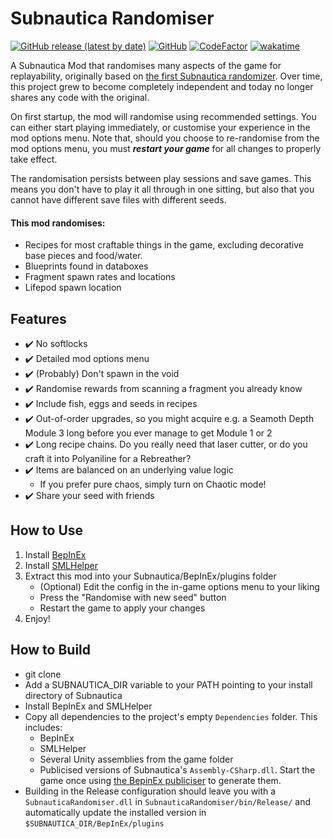 # Subnautica Randomiser

[![GitHub release (latest by date)](https://img.shields.io/github/v/release/tinyhoot/SubnauticaRandomiser)](https://github.com/tinyhoot/SubnauticaRandomiser/releases)
[![GitHub](https://img.shields.io/github/license/tinyhoot/SubnauticaRandomiser)](https://github.com/tinyhoot/SubnauticaRandomiser/blob/master/LICENSE)
[![CodeFactor](https://www.codefactor.io/repository/github/tinyhoot/subnauticarandomiser/badge/dev)](https://www.codefactor.io/repository/github/tinyhoot/subnauticarandomiser/overview/master)
[![wakatime](https://wakatime.com/badge/github/tinyhoot/SubnauticaRandomiser.svg)](https://wakatime.com/badge/github/tinyhoot/SubnauticaRandomiser)

A Subnautica Mod that randomises many aspects of the game for replayability, originally based on [the first Subnautica randomizer](https://github.com/stephenengland/SubnauticaRandomizer). Over time, this project grew to become completely independent and today no longer shares any code with the original. 

On first startup, the mod will randomise using recommended settings. You can either start playing immediately, or customise your experience in the mod options menu. Note that, should you choose to re-randomise from the mod options menu, you must _**restart your game**_ for all changes to properly take effect.

The randomisation persists between play sessions and save games. This means you don't have to play it all through in one sitting, but also that you cannot have different save files with different seeds.

#### This mod randomises:
* Recipes for most craftable things in the game, excluding decorative base pieces and food/water.
* Blueprints found in databoxes
* Fragment spawn rates and locations
* Lifepod spawn location

## Features
- ✔️ No softlocks
- ✔️ Detailed mod options menu
- ✔️ (Probably) Don't spawn in the void
- ✔️ Randomise rewards from scanning a fragment you already know
- ✔️ Include fish, eggs and seeds in recipes
- ✔️ Out-of-order upgrades, so you might acquire e.g. a Seamoth Depth Module 3 long before you ever manage to get Module 1 or 2
- ✔️ Long recipe chains. Do you really need that laser cutter, or do you craft it into Polyaniline for a Rebreather?
- ✔️ Items are balanced on an underlying value logic
   - If you prefer pure chaos, simply turn on Chaotic mode!
- ✔️ Share your seed with friends

## How to Use
1. Install [BepInEx](https://www.nexusmods.com/subnautica/mods/1108)
2. Install [SMLHelper](https://www.nexusmods.com/subnautica/mods/113)
3. Extract this mod into your Subnautica/BepInEx/plugins folder
   * (Optional) Edit the config in the in-game options menu to your liking
   * Press the "Randomise with new seed" button
   * Restart the game to apply your changes
4. Enjoy!

## How to Build
* git clone
* Add a SUBNAUTICA_DIR variable to your PATH pointing to your install directory of Subnautica
* Install BepInEx and SMLHelper
* Copy all dependencies to the project's empty `Dependencies` folder. This includes:
  * BepInEx
  * SMLHelper
  * Several Unity assemblies from the game folder
  * Publicised versions of Subnautica's `Assembly-CSharp.dll`. Start the game once using [the BepinEx publiciser](https://github.com/MrPurple6411/Bepinex-Tools/releases/) to generate them.
* Building in the Release configuration should leave you with a `SubnauticaRandomiser.dll` in `SubnauticaRandomiser/bin/Release/` and automatically update the installed version in `$SUBNAUTICA_DIR/BepInEx/plugins`
